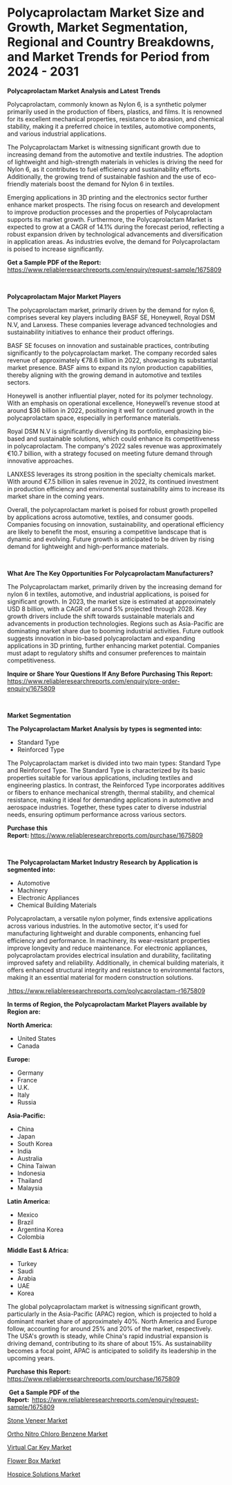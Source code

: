 <p><h1>Polycaprolactam Market Size and Growth, Market Segmentation, Regional and Country Breakdowns, and Market Trends for Period from 2024 -  2031</h1></p><p><strong>Polycaprolactam Market Analysis and Latest Trends</strong></p>
<p><p>Polycaprolactam, commonly known as Nylon 6, is a synthetic polymer primarily used in the production of fibers, plastics, and films. It is renowned for its excellent mechanical properties, resistance to abrasion, and chemical stability, making it a preferred choice in textiles, automotive components, and various industrial applications.</p><p>The Polycaprolactam Market is witnessing significant growth due to increasing demand from the automotive and textile industries. The adoption of lightweight and high-strength materials in vehicles is driving the need for Nylon 6, as it contributes to fuel efficiency and sustainability efforts. Additionally, the growing trend of sustainable fashion and the use of eco-friendly materials boost the demand for Nylon 6 in textiles.</p><p>Emerging applications in 3D printing and the electronics sector further enhance market prospects. The rising focus on research and development to improve production processes and the properties of Polycaprolactam supports its market growth. Furthermore, the Polycaprolactam Market is expected to grow at a CAGR of 14.1% during the forecast period, reflecting a robust expansion driven by technological advancements and diversification in application areas. As industries evolve, the demand for Polycaprolactam is poised to increase significantly.</p></p>
<p><strong>Get a Sample PDF of the Report:&nbsp;</strong> <a href="https://www.reliableresearchreports.com/enquiry/request-sample/1675809?utm_campaign=116&utm_medium=2&utm_source=Github&utm_content=ia&utm_term=14112024&utm_id=polycaprolactam">https://www.reliableresearchreports.com/enquiry/request-sample/1675809</a></p>
<p>&nbsp;</p>
<p><strong>Polycaprolactam Major Market Players</strong></p>
<p><p>The polycaprolactam market, primarily driven by the demand for nylon 6, comprises several key players including BASF SE, Honeywell, Royal DSM N.V, and Lanxess. These companies leverage advanced technologies and sustainability initiatives to enhance their product offerings.</p><p>BASF SE focuses on innovation and sustainable practices, contributing significantly to the polycaprolactam market. The company recorded sales revenue of approximately €78.6 billion in 2022, showcasing its substantial market presence. BASF aims to expand its nylon production capabilities, thereby aligning with the growing demand in automotive and textiles sectors.</p><p>Honeywell is another influential player, noted for its polymer technology. With an emphasis on operational excellence, Honeywell’s revenue stood at around $36 billion in 2022, positioning it well for continued growth in the polycaprolactam space, especially in performance materials.</p><p>Royal DSM N.V is significantly diversifying its portfolio, emphasizing bio-based and sustainable solutions, which could enhance its competitiveness in polycaprolactam. The company's 2022 sales revenue was approximately €10.7 billion, with a strategy focused on meeting future demand through innovative approaches.</p><p>LANXESS leverages its strong position in the specialty chemicals market. With around €7.5 billion in sales revenue in 2022, its continued investment in production efficiency and environmental sustainability aims to increase its market share in the coming years.</p><p>Overall, the polycaprolactam market is poised for robust growth propelled by applications across automotive, textiles, and consumer goods. Companies focusing on innovation, sustainability, and operational efficiency are likely to benefit the most, ensuring a competitive landscape that is dynamic and evolving. Future growth is anticipated to be driven by rising demand for lightweight and high-performance materials.</p></p>
<p>&nbsp;</p>
<p><strong>What Are The Key Opportunities For Polycaprolactam Manufacturers?</strong></p>
<p><p>The Polycaprolactam market, primarily driven by the increasing demand for nylon 6 in textiles, automotive, and industrial applications, is poised for significant growth. In 2023, the market size is estimated at approximately USD 8 billion, with a CAGR of around 5% projected through 2028. Key growth drivers include the shift towards sustainable materials and advancements in production technologies. Regions such as Asia-Pacific are dominating market share due to booming industrial activities. Future outlook suggests innovation in bio-based polycaprolactam and expanding applications in 3D printing, further enhancing market potential. Companies must adapt to regulatory shifts and consumer preferences to maintain competitiveness.</p></p>
<p><strong>Inquire or Share Your Questions If Any Before Purchasing This Report:</strong> <a href="https://www.reliableresearchreports.com/enquiry/pre-order-enquiry/1675809?utm_campaign=116&utm_medium=2&utm_source=Github&utm_content=ia&utm_term=14112024&utm_id=polycaprolactam">https://www.reliableresearchreports.com/enquiry/pre-order-enquiry/1675809</a></p>
<p>&nbsp;</p>
<p><strong>Market Segmentation</strong></p>
<p><strong>The Polycaprolactam Market Analysis by types is segmented into:</strong></p>
<p><ul><li>Standard Type</li><li>Reinforced Type</li></ul></p>
<p><p>The Polycaprolactam market is divided into two main types: Standard Type and Reinforced Type. The Standard Type is characterized by its basic properties suitable for various applications, including textiles and engineering plastics. In contrast, the Reinforced Type incorporates additives or fibers to enhance mechanical strength, thermal stability, and chemical resistance, making it ideal for demanding applications in automotive and aerospace industries. Together, these types cater to diverse industrial needs, ensuring optimum performance across various sectors.</p></p>
<p><strong>Purchase this Report:&nbsp;</strong><a href="https://www.reliableresearchreports.com/purchase/1675809?utm_campaign=116&utm_medium=2&utm_source=Github&utm_content=ia&utm_term=14112024&utm_id=polycaprolactam">https://www.reliableresearchreports.com/purchase/1675809</a></p>
<p>&nbsp;</p>
<p><strong>The Polycaprolactam Market Industry Research by Application is segmented into:</strong></p>
<p><ul><li>Automotive</li><li>Machinery</li><li>Electronic Appliances</li><li>Chemical Building Materials</li></ul></p>
<p><p>Polycaprolactam, a versatile nylon polymer, finds extensive applications across various industries. In the automotive sector, it's used for manufacturing lightweight and durable components, enhancing fuel efficiency and performance. In machinery, its wear-resistant properties improve longevity and reduce maintenance. For electronic appliances, polycaprolactam provides electrical insulation and durability, facilitating improved safety and reliability. Additionally, in chemical building materials, it offers enhanced structural integrity and resistance to environmental factors, making it an essential material for modern construction solutions.</p></p>
<p><a href="https://www.reliableresearchreports.com/polycaprolactam-r1675809?utm_campaign=116&utm_medium=2&utm_source=Github&utm_content=ia&utm_term=14112024&utm_id=polycaprolactam">&nbsp;https://www.reliableresearchreports.com/polycaprolactam-r1675809</a></p>
<p><strong>In terms of Region, the Polycaprolactam Market Players available by Region are:</strong></p>
<p>
    <p> <strong> North America: </strong>
        <ul>
            <li>United States</li>
            <li>Canada</li>
        </ul>
        </p> 
    <p> <strong> Europe: </strong>
        <ul>
            <li>Germany</li>
            <li>France</li>
            <li>U.K.</li>
            <li>Italy</li>
            <li>Russia</li>
        </ul>
        </p> 
    <p> <strong> Asia-Pacific: </strong>
        <ul>
            <li>China</li>
            <li>Japan</li>
            <li>South Korea</li>
            <li>India</li>
            <li>Australia</li>
            <li>China Taiwan</li>
            <li>Indonesia</li>
            <li>Thailand</li>
            <li>Malaysia</li>
        </ul>
        </p> 
    <p> <strong> Latin America: </strong>
        <ul>
            <li>Mexico</li>
            <li>Brazil</li>
            <li>Argentina Korea</li>
            <li>Colombia</li>
        </ul>
        </p> 
    <p> <strong> Middle East & Africa: </strong>
        <ul>
            <li>Turkey</li>
            <li>Saudi</li>
            <li>Arabia</li>
            <li>UAE</li>
            <li>Korea</li>
        </ul>
    </p>
    </p>
<p><p>The global polycaprolactam market is witnessing significant growth, particularly in the Asia-Pacific (APAC) region, which is projected to hold a dominant market share of approximately 40%. North America and Europe follow, accounting for around 25% and 20% of the market, respectively. The USA's growth is steady, while China's rapid industrial expansion is driving demand, contributing to its share of about 15%. As sustainability becomes a focal point, APAC is anticipated to solidify its leadership in the upcoming years.</p></p>
<p><strong>Purchase this Report: </strong><a href="https://www.reliableresearchreports.com/purchase/1675809?utm_campaign=116&utm_medium=2&utm_source=Github&utm_content=ia&utm_term=14112024&utm_id=polycaprolactam">https://www.reliableresearchreports.com/purchase/1675809</a></p>
<p>&nbsp;<strong>Get a Sample PDF of the Report:&nbsp;&nbsp;</strong><a href="https://www.reliableresearchreports.com/enquiry/request-sample/1675809?utm_campaign=116&utm_medium=2&utm_source=Github&utm_content=ia&utm_term=14112024&utm_id=polycaprolactam">https://www.reliableresearchreports.com/enquiry/request-sample/1675809</a></p>
<p><strong></strong></p>
<p><p><a href="https://github.com/yoshih12/Market-Research-Report-List-4/blob/main/stone-veneer-market.md?utm_campaign=116&utm_medium=2&utm_source=Github&utm_content=ia&utm_term=14112024&utm_id=polycaprolactam">Stone Veneer Market</a></p><p><a href="https://github.com/ryanbell8967/Market-Research-Report-List-1/blob/main/ortho-nitro-chloro-benzene-market.md?utm_campaign=116&utm_medium=2&utm_source=Github&utm_content=ia&utm_term=14112024&utm_id=polycaprolactam">Ortho Nitro Chloro Benzene Market</a></p><p><a href="https://issuu.com/reportprime-2/docs/virtual-car-key-market-size-2030.pp_c384717628e0f8?utm_campaign=116&utm_medium=2&utm_source=Github&utm_content=ia&utm_term=14112024&utm_id=polycaprolactam">Virtual Car Key Market</a></p><p><a href="https://www.linkedin.com/pulse/strategic-insights-global-flower-box-market-trends-mpure?utm_campaign=116&utm_medium=2&utm_source=Github&utm_content=ia&utm_term=14112024&utm_id=polycaprolactam">Flower Box Market</a></p><p><a href="https://issuu.com/reportprime-2/docs/hospice-solutions-market-size-2030._2bbfa1baf57d31?utm_campaign=116&utm_medium=2&utm_source=Github&utm_content=ia&utm_term=14112024&utm_id=polycaprolactam">Hospice Solutions Market</a></p></p>